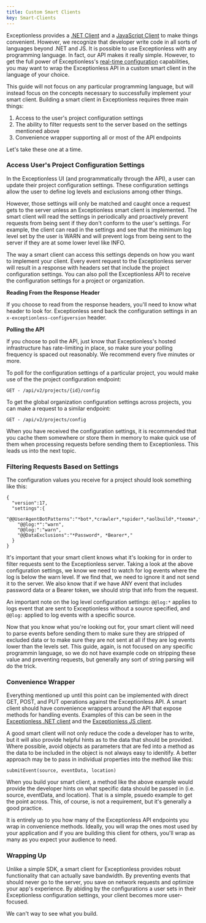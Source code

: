 ```yaml
---
title: Custom Smart Clients
key: Smart-Clients
---
```


Exceptionless provides a [.NET Client](../dotnet/index.md) and a [JavaScript Client](../javascript/index.md) to make things convenient. However, we recognize that developer write code in all sorts of languages beyond .NET and JS. It is possible to use Exceptionless with any programming language. In fact, our API makes it really simple. However, to get the full power of Exceptionless's [real-time configuration](../../project-settings.md) capabilities, you may want to wrap the Exceptionless API in a custom smart client in the language of your choice. 

This guide will not focus on any particular programming language, but will instead focus on the concepts necessary to successfully implement your smart client. Building a smart client in Exceptionless requires three main things: 

1. Access to the user's project configuration settings 
2. The ability to filter requests sent to the server based on the settings mentioned above
3. Convenience wrapper supporting all or most of the API endpoints

Let's take these one at a time.

### Access User's Project Configuration Settings

In the Exceptionless UI (and programmatically through the API), a user can update their project configuration settings. These configuration settings allow the user to define log levels and exclusions among other things. 

However, those settings will only be matched and caught once a request gets to the server unless an Exceptionless smart client is implemented. The smart client will read the settings in periodically and proactively prevent requests from being sent if they don't conform to the user's settings. For example, the client can read in the settings and see that the minimum log level set by the user is WARN and will prevent logs from being sent to the server if they are at some lower level like INFO.

The way a smart client can access this settings depends on how you want to implement your client. Every event request to the Exceptionless server will result in a response with headers set that include the project configuration settings. You can also poll the Exceptionless API to receive the configuration settings for a project or organization.

**Reading From the Response Header**

If you choose to read from the response headers, you'll need to know what header to look for. Exceptionless send back the configuration settings in an `x-exceptionless-configversion` header. 

**Polling the API**  

If you choose to poll the API, just know that Exceptionless's hosted infrastructure has rate-limiting in place, so make sure your polling frequency is spaced out reasonably. We recommend every five minutes or more.

To poll for the configuration settings of a particular project, you would make use of the the project configuration endpoint: 

`GET - /api/v2/projects/{id}/config`

To get the global organization configuration settings across projects, you can make a request to a similar endpoint: 

`GET - /api/v2/projects/config`  

When you have received the configuration settings, it is recommended that you cache them somewhere or store them in memory to make quick use of them when processing requests before sending them to Exceptionless. This leads us into the next topic.

### Filtering Requests Based on Settings

The configuration values you receive for a project should look something like this: 

```
{
  "version":17,
  "settings":{
    "@@UserAgentBotPatterns":"*bot*,*crawler*,*spider*,*aolbuild*,*teoma*,*yahoo*",
    "@@log:*":"warn",
    "@@log:":"warn",
    "@@DataExclusions":"*Password*, *Bearer*,"
  }
}
```

It's important that your smart client knows what it's looking for in order to filter requests sent to the Exceptionless server. Taking a look at the above configuration settings, we know we need to watch for log events where the log is below the warn level. If we find that, we need to ignore it and not send it to the server. We also know that if we have ANY event that includes password data or a Bearer token, we should strip that info from the request. 

An important note on the log level configuration settings: `@@log:*` applies to logs event that are sent to Exceptionless without a source specified, and `@@log:` applied to log events with a specific source.

Now that you know what you're looking out for, your smart client will need to parse events before sending them to make sure they are stripped of excluded data or to make sure they are not sent at all if they are log events lower than the levels set. This guide, again, is not focused on any specific programmin language, so we do not have example code on stripping these value and preventing requests, but generally any sort of string parsing will do the trick.

### Convenience Wrapper  

Everything mentioned up until this point can be implemented with direct GET, POST, and PUT operations against the Exceptionless API. A smart client should have convenience wrappers around the API that expose methods for handling events. Examples of this can be seen in the [Exceptionless .NET client](./../dotnet/index.md) and the [Exceptionless JS client](./../javascript/index.md).

A good smart client will not only reduce the code a developer has to write, but it will also provide helpful hints as to the data that should be provided. Where possible, avoid objects as parameters that are fed into a method as the data to be included in the object is not always easy to idenitify. A better approach may be to pass in individual properties into the method like this: 

`submitEvent(source, eventData, location)`

When you build your smart client, a method like the above example would provide the developer hints on what specific data should be passed in (i.e. source, eventData, and location). That is a simple, psuedo example to get the point across. This, of course, is not a requirement, but it's generally a good practice. 

It is entirely up to you how many of the Exceptionless API endpoints you wrap in convenience methods. Ideally, you will wrap the ones most used by your application and if you are building this client for others, you'll wrap as many as you expect your audience to need. 

### Wrapping Up 

Unlike a simple SDK, a smart client for Exceptionless provides robust functionality that can actually save bandwidth. By preventing events that should never go to the server, you save on network requests and optimize your app's experience. By abiding by the configurations a user sets in their Exceptionless configuration settings, your client becomes more user-focused. 

We can't way to see what you build.


